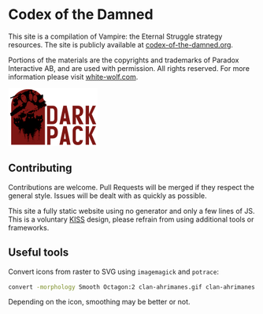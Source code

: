 # Codex of the Damned

This site is a compilation of Vampire: the Eternal Struggle strategy resources.
The site is publicly available at [codex-of-the-damned.org](http://www.codex-of-the-damned.org).

Portions of the materials are the copyrights and trademarks of Paradox Interactive AB,
and are used with permission. All rights reserved.
For more information please visit [white-wolf.com](http://www.white-wolf.com).

![Dark Pack](icons/dark-pack.png)

## Contributing

Contributions are welcome. Pull Requests will be merged if they respect the general style.
Issues will be dealt with as quickly as possible.

This site a fully static website using no generator and only a few lines of JS.
This is a voluntary [KISS](https://en.wikipedia.org/wiki/KISS_principle) design,
please refrain from using additional tools or frameworks.

## Useful tools

Convert icons from raster to SVG using `imagemagick` and `potrace`:

```bash
convert -morphology Smooth Octagon:2 clan-ahrimanes.gif clan-ahrimanes.svg
```

Depending on the icon, smoothing may be better or not.
